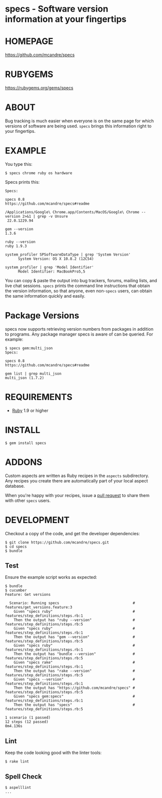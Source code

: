 # specs - Software version information at your fingertips

# HOMEPAGE

https://github.com/mcandre/specs

# RUBYGEMS

https://rubygems.org/gems/specs

# ABOUT

Bug tracking is much easier when everyone is on the same page for which versions of software are being used. `specs` brings this information right to your fingertips.

# EXAMPLE

You type this:

    $ specs chrome ruby os hardware

Specs prints this:

    Specs:

    specs 0.8
    https://github.com/mcandre/specs#readme

    /Applications/Google\ Chrome.app/Contents/MacOS/Google\ Chrome --version 2>&1 | grep -v Unsure
     22.0.1229.94

    gem --version
    1.3.6

    ruby --version
    ruby 1.9.3

    system_profiler SPSoftwareDataType | grep 'System Version'
          System Version: OS X 10.8.2 (12C54)

    system_profiler | grep 'Model Identifier'
          Model Identifier: MacBookPro5,5

You can copy & paste the output into bug trackers, forums, mailing lists, and live chat sessions. `specs` prints the command line instructions that obtain the version information, so that anyone, even non-`specs` users, can obtain the same information quickly and easily.

# Package Versions

specs now supports retrieving version numbers from packages in addition to programs. Any package manager specs is aware of can be queried. For example:

    $ specs gem:multi_json
    Specs:

    specs 0.8
    https://github.com/mcandre/specs#readme

    gem list | grep multi_json
    multi_json (1.7.2)

# REQUIREMENTS

* [Ruby](http://www.ruby-lang.org/) 1.9 or higher

# INSTALL

    $ gem install specs

# ADDONS

Custom aspects are written as Ruby recipes in the `aspects` subdirectory. Any recipes you create there are automatically part of your local aspect database.

When you're happy with your recipes, issue a [pull request](https://github.com/mcandre/specs/pull/new/master) to share them with other `specs` users.

# DEVELOPMENT

Checkout a copy of the code, and get the developer dependencies:

    $ git clone https://github.com/mcandre/specs.git
    $ cd specs
    $ bundle

## Test

Ensure the example script works as expected:

    $ bundle
    $ cucumber
    Feature: Get versions

      Scenario: Running specs                                  # features/get_versions.feature:3
        Given "specs ruby"                                     # features/step_definitions/steps.rb:1
        Then the output has "ruby --version"                   # features/step_definitions/steps.rb:5
        Given "specs ruby"                                     # features/step_definitions/steps.rb:1
        Then the output has "gem --version"                    # features/step_definitions/steps.rb:5
        Given "specs ruby"                                     # features/step_definitions/steps.rb:1
        Then the output has "bundle --version"                 # features/step_definitions/steps.rb:5
        Given "specs rake"                                     # features/step_definitions/steps.rb:1
        Then the output has "rake --version"                   # features/step_definitions/steps.rb:5
        Given "specs --version"                                # features/step_definitions/steps.rb:1
        Then the output has "https://github.com/mcandre/specs" # features/step_definitions/steps.rb:5
        Given "specs gem:specs"                                # features/step_definitions/steps.rb:1
        Then the output has "specs"                            # features/step_definitions/steps.rb:5

    1 scenario (1 passed)
    12 steps (12 passed)
    0m4.136s

## Lint

Keep the code looking good with the linter tools:

    $ rake lint

## Spell Check

    $ aspelllint
    ...
